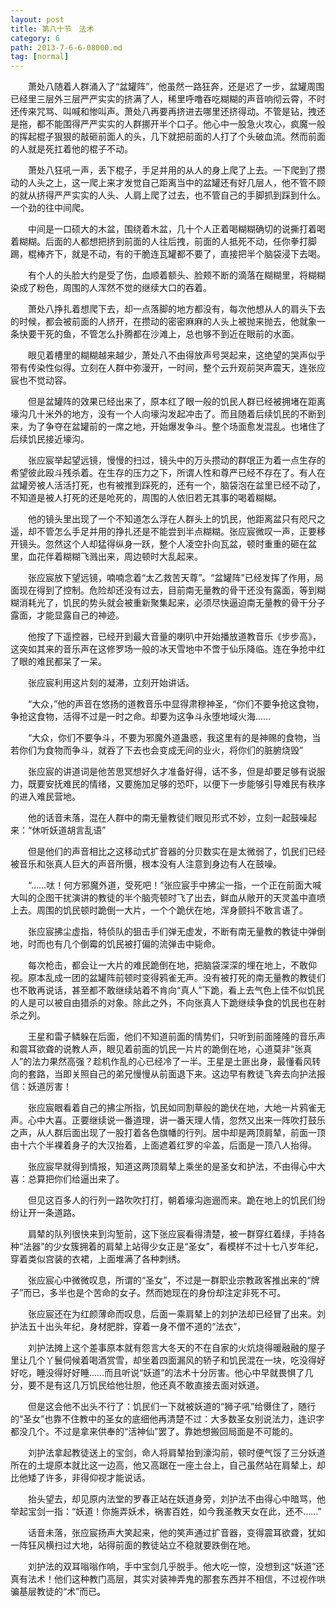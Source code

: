 ```yaml
---
layout: post
title: 第八十节　法术
category: 6
path: 2013-7-6-6-08000.md
tag: [normal]
---
```


　　萧处八随着人群涌入了“盆罐阵”，他虽然一路狂奔，还是迟了一步，盆罐周围已经里三层外三层严严实实的挤满了人，稀里呼噜吞吃糊糊的声音响彻云霄，不时还传来咒骂、叫喊和惨叫声。萧处八再要再挤进去哪里还挤得动。不管是钻，拽还是拖，都不能围得严严实实的人群挪开半个口子。他心中一股急火攻心，疯魔一般的挥起棍子狠狠的敲砸前面人的头，几下就把前面的人打了个头破血流。然而前面的人就是死扛着他的棍子不动。

　　萧处八狂吼一声，丢下棍子，手足并用的从人的身上爬了上去。一下爬到了攒动的人头之上，这一爬上来才发觉自己距离当中的盆罐还有好几层人，他不管不顾的就从挤得严严实实的人头、人肩上爬了过去，也不管自己的手脚抓到踩到什么。一个劲的往中间爬。

　　中间是一口硕大的木盆，围绕着木盆，几十个人正着喝糊糊确切的说撕打着喝着糊糊。后面的人都想把挤到前面的人往后拽，前面的人抵死不动，任你拳打脚踢，棍棒齐下，就是不动，有的干脆连瓦罐都不要了，直接把半个脑袋浸下去喝。

　　有个人的头脸大约是受了伤，血顺着额头、脸颊不断的滴落在糊糊里，将糊糊染成了粉色，周围的人浑然不觉的继续大口的吞着。

　　萧处八挣扎着想爬下去，却一点落脚的地方都没有，每次他想从人的肩头下去的时候，都会被前面的人挤开，在攒动的密密麻麻的人头上被抛来抛去，他就象一条快要干死的鱼，不管怎么扑腾都在沙滩上，总也够不到近在眼前的水面。

　　眼见着槽里的糊糊越来越少，萧处八不由得放声号哭起来，这绝望的哭声似乎带有传染性似得。立刻在人群中弥漫开，一时间，整个云升观前哭声震天，连张应宸也不觉动容。

　　但是盆罐阵的效果已经出来了，原本红了眼一般的饥民人群已经被拥堵在距离壕沟几十米外的地方，没有一个人向壕沟发起冲击了。而且随着后续饥民的不断到来，为了争夺在盆罐前的一席之地，开始爆发争斗。整个场面愈发混乱。也堵住了后续饥民接近壕沟。

　　张应宸举起望远镜，慢慢的扫过，镜头中的万头攒动的群氓正为着一点生存的希望彼此殴斗残杀着。在生存的压力之下，所谓人性和尊严已经不存在了。有人在盆罐旁被人活活打死，也有被推到踩死的，还有一个，脑袋泡在盆里已经不动了，不知道是被人打死的还是呛死的，周围的人依旧若无其事的喝着糊糊。

　　他的镜头里出现了一个不知道怎么浮在人群头上的饥民，他距离盆只有咫尺之遥，却不管怎么手足并用的挣扎还是不能尝到半点糊糊。张应宸微叹一声，正要移开镜头。忽然这个人却猛得纵身一跃，整个人凌空扑向瓦盆，顿时重重的砸在盆里，血花伴着糊糊飞溅出来，周边顿时大乱起来。

　　张应宸放下望远镜，喃喃念着“太乙救苦天尊”。“盆罐阵”已经发挥了作用，局面现在得到了控制。危险却还没有过去，目前南无量教的骨干还没有露面，等到糊糊消耗光了，饥民的势头就会被重新聚集起来，必须尽快逼迫南无量教的骨干分子露面，才能显露自己的神迹。

　　他按了下遥控器，已经开到最大音量的喇叭中开始播放道教音乐《步步高》，这突如其来的音乐声在这修罗场一般的冰天雪地中不啻于仙乐降临。连在争抢中红了眼的难民都呆了一呆。

　　张应宸利用这片刻的凝滞，立刻开始讲话。

　　“大众，”他的声音在悠扬的道教音乐中显得肃穆神圣，“你们不要争抢这食物，争抢这食物，活得不过是一时之命。却要为这争斗永堕地域火海……

　　“大众，你们不要争斗，不要为邪魔外道蛊惑，我这里有的是神赐的食物，当若你们为食物而争斗，就吞了下去也会变成无间的业火，将你们的脏腑烧毁”

　　张应宸的讲道词是他苦思冥想好久才准备好得，话不多，但是却要足够有说服力，既要安抚难民的情绪，又要施加足够的恐吓，以便下一步能够引导难民有秩序的进入难民营地。

　　他的话音未落，混在人群中的南无量教徒们眼见形式不妙，立刻一起鼓噪起来：“休听妖道胡言乱语”

　　但是他们的声音相比之这移动式扩音器的分贝数实在是太微弱了，饥民们已经被音乐和张真人巨大的声音所慑，根本没有人注意到身边有人在鼓噪。

　　“……呔！何方邪魔外道，受死吧！”张应宸手中拂尘一指，一个正在前面大喊大叫的企图干扰演讲的教徒的半个脑壳顿时飞了出去，鲜血从敞开的天灵盖中直喷上去。周围的饥民顿时跪倒一大片，一个个跪伏在地，浑身颤抖不敢言语了。

　　张应宸拂尘虚指，特侦队的狙击手们弹无虚发，不断有南无量教的教徒中弹倒地，时而也有几个倒霉的饥民被打偏的流弹击中毙命。

　　每次枪击，都会让一大片的难民跪倒在地，把脑袋深深的埋在地上，不敢仰视。原本乱成一团的盆罐阵前顿时变得鸦雀无声。没有被打死的南无量教的教徒们也不敢再说话，甚至都不敢继续站着不肯向“真人”下跪，看上去气色上佳不似饥民的人是可以被自由猎杀的对象。除此之外，不向张真人下跪继续争食的饥民也在射杀之列。

　　王星和雷子鳞躲在后面，他们不知道前面的情势们，只听到前面隆隆的音乐声和震耳欲聋的说教人声，眼见着前面的饥民一片片的跪倒在地，心道莫非“张真人”的法力果然高强？趁机作乱的心已经冷了一半。王星是土匪出身，最懂看风转向的套路，当即关照自己的弟兄慢慢从前面退下来。这边早有教徒飞奔去向护法报信：妖道厉害！

　　张应宸眼看着自己的拂尘所指，饥民如同割草般的跪伏在地，大地一片鸦雀无声。心中大喜。正要继续说一番道理，讲一番天理人情，忽然又出来一阵吹打鼓乐之声，从人群后面出现了一股打着各色旗幡的行列。居中却是两顶肩辇，前面一顶由十六个半裸着身子的大汉抬着，上面遮着红罗的伞盖，后面是一顶八人抬得。

　　张应宸早就得到情报，知道这两顶肩辇上乘坐的是圣女和护法，不由得心中大喜：总算把你们给逼出来了。

　　但见这百多人的行列一路吹吹打打，朝着壕沟迤逦而来。跪在地上的饥民们纷纷让开一条道路。

　　肩辇的队列很快来到沟堑前，这下张应宸看得清楚，被一群穿红着绿，手持各种“法器”的少女簇拥着的肩辇上站得少女正是“圣女”，看模样不过十七八岁年纪，穿着类似宫装的衣裙，上面堆满了各种刺绣。

　　张应宸心中微微叹息，所谓的“圣女”，不过是一群职业宗教政客推出来的“牌子”而已，多半也是个苦命的女子。然而她现在的身份却注定非死不可。

　　张应宸还在为红颜薄命而叹息，后面一乘肩辇上的刘护法却已经冒了出来。刘护法五十出头年纪，身材肥胖，穿着一身不僧不道的“法衣”，

　　刘护法摊上这个差事原本就有怨言大冬天的不在自家的火炕烧得暖融融的屋子里让几个丫鬟伺候着喝酒赏雪，却坐着四面漏风的轿子和饥民混在一块，吃没得好好吃，睡没得好好睡……而且听说“妖道”的法术十分厉害。他心中早就畏惧了几分，要不是有这几万饥民给他壮胆，他还真不敢直接去面对妖道。

　　但是这会他不出头不行了：饥民们一下就被妖道的“狮子吼”给慑住了，随行的“圣女”也靠不住教中的圣女的底细他再清楚不过：大多数圣女别说法力，连识字都没几个。不过是拿来供奉的“活神仙”罢了。靠她想搬回局面是不可能的。

　　刘护法拿起教徒送上的宝剑，命人将肩辇抬到濠沟前，顿时便气馁了三分妖道所在的土堤原本就比这一边高，他又高踞在一座土台上，自己虽然站在肩辇上，却比他矮了许多，非得仰视才能说话。

　　抬头望去，却见原内法堂的罗春正站在妖道身旁，刘护法不由得心中暗骂，他举起宝剑一指：“妖道！你施弄妖术，祸害百姓，如今我圣教天女在此，还不……”

　　话音未落，张应宸扬声大笑起来，他的笑声通过扩音器，变得震耳欲聋，犹如一阵狂风横扫过大地，站得前面的教徒站立不稳就要跌倒在地。

　　刘护法的双耳嗡嗡作响，手中宝剑几乎脱手。他大吃一惊，没想到这“妖道”还真有法术！他们这种教门高层，其实对装神弄鬼的那套东西并不相信，不过视作哄骗基层教徒的“术”而已。
